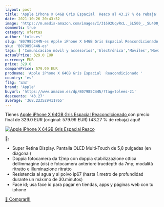 ```yaml
---
layout: post
title: 'Apple iPhone X 64GB Gris Espacial  Reaco al 43.27 % de rebaja'
date: 2021-10-26 20:43:52
image: 'https://m.media-amazon.com/images/I/31692UqvRcL._SL500_._SL400_.jpg'
comments: true
category: ofertas
author: 'tole.es'
slug: 'B07985C44N-es Apple iPhone X 64GB Gris Espacial Reacondicionado'
sku: 'B07985C44N-es'
tags: [ 'Comunicación móvil y accesorios','Electrónica','Móviles','Móviles y smartphones libres','apple','iphone', ]
actualPrice: 329.0 EUR
currency: EUR
price: 329.0
comparePrice: 579.99 EUR
prodname: 'Apple iPhone X 64GB Gris Espacial  Reacondicionado '
country: 'es'
flag: '🇪🇸'
brand: 'Apple'
buyurl: 'https://www.amazon.es/dp/B07985C44N/?tag=tolees-21'
descuento: '43.27'
average: '368.223529411765'
---
```


Tienes [Apple iPhone X 64GB Gris Espacial  Reacondicionado ](https://www.amazon.es/dp/B07985C44N/?tag=tolees-21) con precio final de  329.0 EUR (original: 579.99 EUR) (43.27 %  de rebaja) aqui!

[![Apple iPhone X 64GB Gris Espacial  Reaco](https://m.media-amazon.com/images/I/31692UqvRcL._SL500_._SL400_.jpg)](https://www.amazon.es/dp/B07985C44N/?tag=tolees-21)

🔎:

- Super Retina Display. Pantalla OLED Multi‑Touch de 5,8 pulgadas (en diagonal)
- Doppia fotocamera da 12mp con doppia stabilizzazione ottica dellimmagine (ois) e fotocamera anteriore truedepth da 7mp; modalità ritratto e illuminazione ritratto
- Resistencia al agua y al polvo ip67 (hasta 1.metro de profundidad durante un máximo de 30.minutos)
- Face id; usa face id para pagar en tiendas, apps y páginas web con tu iphone

[🛒 Comprar!!!](https://www.amazon.es/dp/B07985C44N/?tag=tolees-21)
